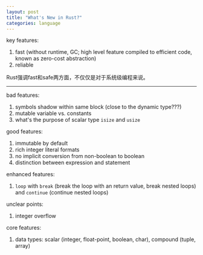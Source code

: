 ```yaml
---
layout: post
title: "What's New in Rust?"
categories: language
---
```


key features:
1. fast (without runtime, GC; high level feature compiled to efficient code, known as zero-cost abstraction)
2. reliable

Rust强调fast和safe两方面，不仅仅是对于系统级编程来说。

***

bad features:
1. symbols shadow within same block (close to the dynamic type???)
2. mutable variable vs. constants
3. what's the purpose of scalar type `isize` and `usize`


good features:
1. immutable by default
2. rich integer literal formats
3. no implicit conversion from non-boolean to boolean
4. distinction between expression and statement


enhanced features:
1. `loop` with `break` (break the loop with an return value, break nested loops) and `continue` (continue nested loops)


unclear points:
1. integer overflow


core features:
1. data types: scalar (integer, float-point, boolean, char), compound (tuple, array)


